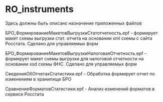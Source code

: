 # RO_instruments


Здесь должны быть описано назначение приложенных файлов

БРО_ФормированиеМакетовВыгрузкиСтатотчетность.epf - формирует макет схемы выгрузки стат. отчета на основании xml схемы с сайта Росстата. Сделано для управляемых форм


БРО_ФормированиеМакетовВыгрузкиНалоговаяОтчетность.epf - формирует макет схемы выгрузки для налоговой отчетности на основании xsd схемы ФНС. Сделано для управляемых форм


СведенияОбОтчетахСтатистики.epf - Обработка формирует отчет по изменениям в хранилище БРО

СравнениеФорматовСтатистики.epf - Анализ изменений форматов в сервисе Росстата
